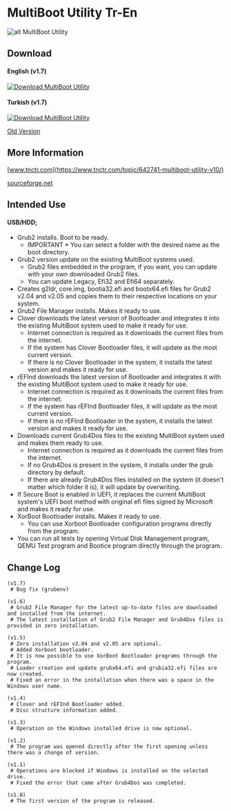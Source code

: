 # MultiBoot Utility Tr-En


![alt MultiBoot Utility](https://github.com/MultiBoot-Utility/MultiBoot-Utility/blob/master/MultiBoot%20Utility/Goruntuler/MultiBoot_Utility_1_En.PNG)

## Download
#### English (v1.7)
[![Download MultiBoot Utility](https://a.fsdn.com/con/app/sf-download-button)](https://sourceforge.net/projects/multiboot-utility/files/MultiBoot%20Utility%20En.exe/download)

#### Turkish (v1.7)
[![Download MultiBoot Utility](https://a.fsdn.com/con/app/sf-download-button)](https://sourceforge.net/projects/multiboot-utility/files/MultiBoot%20Utility%20Tr.exe/download)

[Old Version](https://github.com/MultiBoot-Utility/MultiBoot-Utility/tree/master/MultiBoot%20Utility/Old)

## More Information

[www.tnctr.com](https://www.tnctr.com/topic/642741-multiboot-utility-v10/)

[sourceforge.net](https://sourceforge.net/p/multiboot-utility/)

## Intended Use

#### USB/HDD;
* Grub2 installs. Boot to be ready.
	- IMPORTANT * You can select a folder with the desired name as the boot directory.
* Grub2 version update on the existing MultiBoot systems used.
	- Grub2 files embedded in the program, if you want, you can update with your own downloaded Grub2 files.
	- You can update Legacy, Efi32 and Efi64 separately.
* Creates g2ldr, core.img, bootia32.efi and bootx64.efi files for Grub2 v2.04 and v2.05 and copies them to their respective locations on your system.
* Grub2 File Manager installs. Makes it ready to use.
* Clover downloads the latest version of Bootloader and integrates it into the existing MultiBoot system used to make it ready for use.
	- Internet connection is required as it downloads the current files from the internet.
	- If the system has Clover Bootloader files, it will update as the most current version.
	- If there is no Clover Bootloader in the system, it installs the latest version and makes it ready for use.
* rEFInd downloads the latest version of Bootloader and integrates it with the existing MultiBoot system used to make it ready for use.
	- Internet connection is required as it downloads the current files from the internet.
	- If the system has rEFInd Bootloader files, it will update as the most current version.
	- If there is no rEFInd Bootloader in the system, it installs the latest version and makes it ready for use.
* Downloads current Grub4Dos files to the existing MultiBoot system used and makes them ready to use.
	- Internet connection is required as it downloads the current files from the internet.
	- If no Grub4Dos is present in the system, it installs under the grub directory by default.
	- If there are already Grub4Dos files installed on the system (it doesn't matter which folder it is), it will update by overwriting.
* If Secure Boot is enabled in UEFI, it replaces the current MultiBoot system's UEFI boot method with original efi files signed by Microsoft and makes it ready for use.
* XorBoot Bootloader installs. Makes it ready to use.
	- You can use Xorboot Bootloader configuration programs directly from the program.
* You can run all tests by opening Virtual Disk Management program, QEMU Test program and Bootice program directly through the program.

## Change Log
```
(v1.7)
 # Bug fix (grubenv)
 
(v1.6)
 # Grub2 File Manager for the latest up-to-date files are downloaded and installed from the internet.
 # The latest installation of Grub2 File Manager and Grub4Dos files is provided in zero installation.

(v1.5)
 # Zero installation v2.04 and v2.05 are optional.
 # Added Xorboot bootloader.
 # It is now possible to use XorBoot Bootloader programs through the program.
 # Loader creation and update grubx64.efi and grubia32.efi files are now created.
 # Fixed an error in the installation when there was a space in the Windows user name.
 
(v1.4)
 # Clover and rEFInd Bootloader added.
 # Disc structure information added.
 
(v1.3)
 # Operation on the Windows installed drive is now optional.

(v1.2)
 # The program was opened directly after the first opening unless there was a change of version.

(v1.1)
 # Operations are blocked if Windows is installed on the selected drive.
 # Fixed the error that came after Grub4Dos was completed.

(v1.0)
 # The first version of the program is released.
 ```